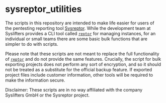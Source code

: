 # sysreptor_utilities
The scripts in this repository are intended to make life easier for users of the pentesting reporting tool [Sysreptor](https://github.com/Syslifters/sysreptor). While the development team at Syslifters provides a CLI tool called [`reptor`](https://github.com/Syslifters/reptor) for managing instances, for an individual or small teams there are some basic bulk functions that are simpler to do with scripts.

Please note that these scripts are not meant to replace the full functionality of [`reptor`](https://github.com/Syslifters/reptor) and do not provide the same features. Crucially, the script for bulk exporting projects does not perform any sort of encryption, and so it should not be treated as a substitute for the official backup feature. If exported project files include customer information, other tools will be required to make the information secure. 

Disclaimer: These scripts are in no way affiliated with the company Syslifters GmbH or the Sysreptor project.
